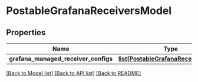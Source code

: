 # PostableGrafanaReceiversModel

## Properties
Name | Type | Description | Notes
------------ | ------------- | ------------- | -------------
**grafana_managed_receiver_configs** | [**list[PostableGrafanaReceiverModel]**](PostableGrafanaReceiverModel.md) |  | [optional] 

[[Back to Model list]](../README.md#documentation-for-models) [[Back to API list]](../README.md#documentation-for-api-endpoints) [[Back to README]](../README.md)


